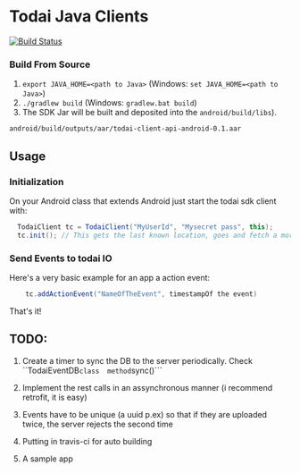 Todai Java Clients
===================

[![Build Status](https://travis-ci.org/joninvski/todaiSDK-android.svg?branch=master)](https://travis-ci.org/joninvski/todaiSDK-android)

### Build From Source

1. `export JAVA_HOME=<path to Java>` (Windows: `set JAVA_HOME=<path to Java>`)
1. `./gradlew build` (Windows: `gradlew.bat build`)
1. The SDK Jar will be built and deposited into the `android/build/libs`).

```
android/build/outputs/aar/todai-client-api-android-0.1.aar
```

## Usage

### Initialization

On your Android class that extends Android just start the todai sdk client with:

```java
  TodaiClient tc = TodaiClient("MyUserId", "Mysecret pass", this);
  tc.init(); // This gets the last known location, goes and fetch a more recent one, and sends a special action event to mark that the app has started.
```

### Send Events to todai IO

Here's a very basic example for an app a action event:

```java
    tc.addActionEvent("NameOfTheEvent", timestampOf the event)
```

That's it!


## TODO:

1. Create a timer to sync the DB to the server periodically. Check ``TodaiEventDB``` class  method ```sync()```

2. Implement the rest calls in an assynchronous manner (i recommend retrofit, it is easy)

3. Events have to be unique (a uuid p.ex) so that if they are uploaded twice, the server rejects the second time

4. Putting in travis-ci for auto building

5. A sample app
